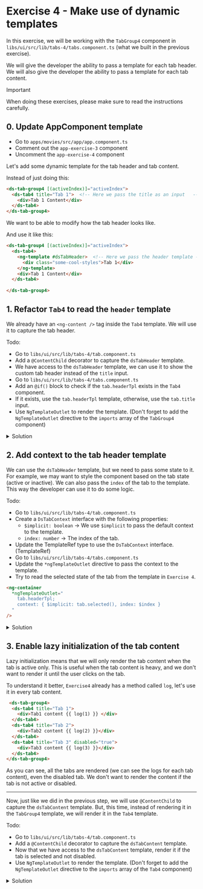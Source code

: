 # Exercise 4 - Make use of dynamic templates

In this exercise, we will be working with the `TabGroup4` component in `libs/ui/src/lib/tabs-4/tabs.component.ts` (what we built in the previous exercise).

We will give the developer the ability to pass a template for each tab header. We will also give the developer the ability to pass a template for each tab content.

> [!IMPORTANT]
> When doing these exercises, please make sure to read the instructions carefully.

## 0. Update AppComponent template

- Go to `apps/movies/src/app/app.component.ts`
- Comment out the `app-exercise-3` component
- Uncomment the `app-exercise-4` component

Let's add some dynamic template for the tab header and tab content.

Instead of just doing this:

```html
<ds-tab-group4 [(activeIndex)]="activeIndex">
  <ds-tab4 title="Tab 1">  <!-- Here we pass the title as an input   -->
    <div>Tab 1 Content</div>
  </ds-tab4>
</ds-tab-group4>
```

We want to be able to modify how the tab header looks like.

And use it like this:

```html
<ds-tab-group4 [(activeIndex)]="activeIndex">
  <ds-tab4>
    <ng-template #dsTabHeader>  <!-- Here we pass the header template -->
      <div class="some-cool-styles">Tab 1</div>
    </ng-template>
    <div>Tab 1 Content</div>
  </ds-tab4>
  
</ds-tab-group4>
```

## 1. Refactor `Tab4` to read the `header` template

We already have an `<ng-content />` tag inside the `Tab4` template. We will use it to capture the tab header.

Todo:
- Go to `libs/ui/src/lib/tabs-4/tab.component.ts`
- Add a `@ContentChild` decorator to capture the `dsTabHeader` template.
- We have access to the `dsTabHeader` template, we can use it to show the custom tab header instead of the `title` input.
- Go to `libs/ui/src/lib/tabs-4/tabs.component.ts`
- Add an `@if()` block to check if the `tab.headerTpl` exists in the `Tab4` component.
- If it exists, use the `tab.headerTpl` template, otherwise, use the `tab.title` input.
- Use `NgTemplateOutlet` to render the template. (Don't forget to add the `NgTemplateOutlet` directive to the `imports` array of the `TabGroup4` component)

<details>
  <summary>Solution</summary>

```ts
// libs/ui/src/lib/tabs-4/tab.component.ts
@ContentChild('dsTabHeader') headerTpl?: TemplateRef<any> | null = null;
```

```html
// libs/ui/src/lib/tabs-4/tab.component.ts

@for (tab of tabs!; track tab) {
  <li class="tab-header-item">
    <!--Removed for brevity-->
    @if (tab.headerTpl) {
      <ng-container *ngTemplateOutlet="tab.headerTpl" />
    } @else {
      {{ tab.title }}
    }
  </li>
}
```

This enables us to use the `Tab4` component like this:

```html
<ds-tab-group4 [(activeIndex)]="activeIndex">
  <ds-tab4>
    <ng-template #dsTabHeader>
      <div style="color: blue">Tab 1</div>
      <ng-icon name="heroArchiveBox" />
    </ng-template>
    <div>Tab 1 Content</div>
  </ds-tab4>
</ds-tab-group4>
```

</details>

## 2. Add context to the tab header template
We can use the `dsTabHeader` template, but we need to pass some state to it. For example, we may want to style the component based on the tab state (active or inactive).
We can also pass the `index` of the tab to the template. This way the developer can use it to do some logic.

Todo:
- Go to `libs/ui/src/lib/tabs-4/tab.component.ts`
- Create a `DsTabContext` interface with the following properties:
  - `$implicit: boolean` -> We use `$implicit` to pass the default context to the template.
  - `index: number` -> The index of the tab.
- Update the TemplateRef type to use the `DsTabContext` interface. (TemplateRef<DsTabContext>)
- Go to `libs/ui/src/lib/tabs-4/tabs.component.ts`
- Update the `*ngTemplateOutlet` directive to pass the context to the template.
- Try to read the selected state of the tab from the template in `Exercise 4`.

```html
<ng-container
  *ngTemplateOutlet="
    tab.headerTpl;
    context: { $implicit: tab.selected(), index: $index }
  " 
/>
```

<details>
  <summary>Solution</summary>

```ts
// libs/ui/src/lib/tabs-4/tab.component.ts

interface DsTabContext {
  $implicit: boolean;
  index: number;
}

@ContentChild('dsTabHeader') headerTpl?: TemplateRef<DsTabContext> | null = null;
```

```html
// libs/ui/src/lib/tabs-4/tabs.component.ts

@for (tab of tabs!; track tab; index as $index) {
  <li class="tab-header-item">
    <!--Removed for brevity-->
    @if (tab.headerTpl) {
      <ng-container
        *ngTemplateOutlet="
          tab.headerTpl;
          context: { $implicit: tab.selected(), index: $index }
        "
      />
    } @else {
      {{ tab.title }}
    }
  </li>
}
```

We can now use the `index` and the `selected` state in the template. For example if show the icon only when the tab is selected.

```html
<ds-tab-group4 [(activeIndex)]="activeIndex">
  <ds-tab4>
    <ng-template #dsTabHeader let-selected let-i="index">
      <span>Tab{{ i + 1 }} header</span>
      @if (selected) {
        <ng-icon name="heroArchiveBox" />
      }
    </ng-template>
    <div>Tab 1 Content</div>
  </ds-tab4>
</ds-tab-group4>
```

</details>

## 3. Enable lazy initialization of the tab content

Lazy initialization means that we will only render the tab content when the tab is active only.
This is useful when the tab content is heavy, and we don't want to render it until the user clicks on the tab.

To understand it better, `Exercise4` already has a method called `log`, let's use it in every tab content.

```html
 <ds-tab-group4>
  <ds-tab4 title="Tab 1">
    <div>Tab1 content {{ log(1) }} </div>
  </ds-tab4>
  <ds-tab4 title="Tab 2">
    <div>Tab2 content {{ log(2) }}</div>
  </ds-tab4>
  <ds-tab4 title="Tab 3" disabled="true">
    <div>Tab3 content {{ log(3) }}</div>
  </ds-tab4>
</ds-tab-group4>
```

As you can see, all the tabs are rendered (we can see the logs for each tab content), even the disabled tab. We don't want to render the content if the tab is not active or disabled.

---

Now, just like we did in the previous step, we will use `@ContentChild` to capture the `dsTabContent` template.
But, this time, instead of rendering it in the `TabGroup4` template, we will render it in the `Tab4` template.

Todo:
- Go to `libs/ui/src/lib/tabs-4/tab.component.ts`
- Add a `@ContentChild` decorator to capture the `dsTabContent` template.
- Now that we have access to the `dsTabContent` template, render it if the tab is selected and not disabled.
- Use `NgTemplateOutlet` to render the template. (Don't forget to add the `NgTemplateOutlet` directive to the `imports` array of the `Tab4` component)

<details>
  <summary>Solution</summary>

```ts
// libs/ui/src/lib/tabs-4/tab.component.ts

@ContentChild('dsTabContent') contentTpl?: TemplateRef<unknown> | null = null;
```

```html
// libs/ui/src/lib/tabs-4/tab.component.ts

<div
  role="tabpanel"
  [style.display]="selected() ? 'block' : 'none'"
  [attr.aria-hidden]="!selected()">
  <!-- Needed to capture all the content of the tab -->
  <ng-content />

  @if (selected() && !disabled) {
    <ng-container *ngTemplateOutlet="contentTpl ?? null" />
  }
</div>
```

Now, if the tab content is wrapped in a `ng-template` with the `dsTabContent` reference, it will only be rendered if the tab is selected and not disabled.

```html
<ds-tab-group4>
  <ds-tab4 title="Tab 1">
    <ng-template #dsTabContent>
      <div>Tab1 content {{ log(1) }} </div>
    </ng-template>
  </ds-tab4>
  <ds-tab4 title="Tab 2">
    <ng-template #dsTabContent>
      <div>Tab2 content {{ log(2) }}</div>
    </ng-template>
  </ds-tab4>
  <ds-tab4 title="Tab 3" disabled="true">
    <ng-template #dsTabContent>
      <div>Tab3 content {{ log(3) }}</div>
    </ng-template>
  </ds-tab4>
</ds-tab-group4>
```

</details>
